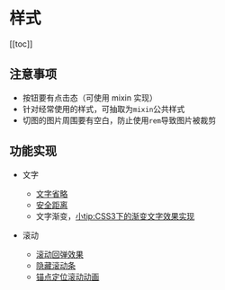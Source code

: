 # 样式

[[toc]]

## 注意事项

- 按钮要有点击态（可使用 mixin 实现）
- 针对经常使用的样式，可抽取为`mixin`公共样式
- 切图的图片周围要有空白，防止使用`rem`导致图片被裁剪

## 功能实现

- 文字
  - [文字省略](/css/tools/text-ellipsis.md)
  - [安全距离](/css/tools/safe-area.md)
  - 文字渐变，[小tip:CSS3下的渐变文字效果实现](https://www.zhangxinxu.com/wordpress/2011/04/%E5%B0%8Ftipcss3%E4%B8%8B%E7%9A%84%E6%B8%90%E5%8F%98%E6%96%87%E5%AD%97%E6%95%88%E6%9E%9C%E5%AE%9E%E7%8E%B0/)

- 滚动
  - [滚动回弹效果](/browser-env/scroll/#css-相关)
  - [隐藏滚动条](/browser-env/scroll/#滚动条隐藏但可滚动)
  - [锚点定位滚动动画](/browser-env/scroll/#锚点切换时-流畅的滚动)
